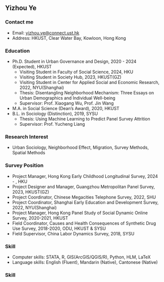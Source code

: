 
## Yizhou Ye

### Contact me
- Email: <yizhou.ye@connect.ust.hk>
- Address: HKUST, Clear Water Bay, Kowloon, Hong Kong

### Education
  - Ph.D. Student in Urban Governance and Design, 2020 - 2024 (Expected), HKUST
    - Visiting Student in Faculty of Social Science, 2024, HKU
    - Visiting Student in Society Hub, 2023, HKUST(GZ)
    - Visiting Student in Center for Applied Social and Economic Research, 2022, NYU(Shanghai)
    - Thesis: Disentangling Neighborhood Mechanism: Three Essays on Urban Demographics and Individual Well-being
    - Supervisor: Prof. Xiaogang Wu, Prof. Jin Wang
  - M.A. in Social Science (Dean’s Award), 2020, HKUST
  - B.L. in Sociology (Distinction), 2019, SYSU
    - Thesis: Using Machine Learning to Predict Panel Survey Attrition
    - Supervisor: Prof. Yucheng Liang

### Research Interest
  - Urban Sociology, Neighborhood Effect, Migration, Survey Methods, Spatial Methods

### Survey Position
  - Project Manager, Hong Kong Early Childhood Longitudinal Survey, 2024 - , HKU 
  - Project Designer and Manager, Guangzhou Metropolitan Panel Survey, 2023, HKUST(GZ)
  - Project Coordinator, Chinese Megacities Telephone Survey, 2022, SHU
  - Project Coordinator, Shanghai Early Education and Development Survey, 2022, NYU(Shanghai)
  - Project Manager, Hong Kong Panel Study of Social Dynamic Online Survey, 2020-2021, HKUST
  - Field Coordinator, Causes and Health Consequences of Synthetic Drug Use Survey, 2018-2020, ODU, HKUST & SYSU
  - Field Supervisor, China Labor Dynamics Survey, 2018, SYSU

### Skill
  - Computer skills: STATA, R, GIS(ArcGIS/QGIS/R), Python, HLM, LaTeX
  - Language skills: English (Fluent), Mandarin (Native), Cantonese (Native)

### Skill
